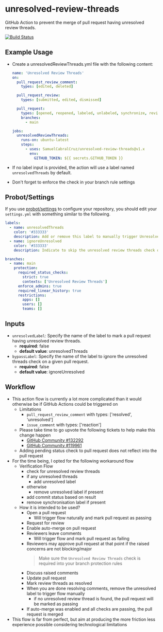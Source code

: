 # unresolved-review-threads

GitHub Action to prevent the merge of pull request having unresolved review threads.

[![Build Status](https://github.com/SamuelCabralCruz/unresolved-review-threads/workflows/CI%20-%20Pipeline/badge.svg)](https://github.com/SamuelCabralCruz/unresolved-review-threads/actions)

## Example Usage

- Create a unresolvedReviewThreads.yml file with the following content:

  ```yaml
  name: 'Unresolved Review Threads'
  on:
    pull_request_review_comment:
      types: [edited, deleted]
  
    pull_request_review:
      types: [submitted, edited, dismissed]

    pull_request:
      types: [opened, reopened, labeled, unlabeled, synchronize, review_requested, review_request_removed]
      branches:
        - main

  jobs:
    unresolvedReviewThreads:
      runs-on: ubuntu-latest
      steps:
        - uses: SamuelCabralCruz/unresolved-review-threads@v1.x
          env:
            GITHUB_TOKEN: ${{ secrets.GITHUB_TOKEN }}
  ```

- If no label input is provided, the action will use a label named `unresolvedThreads` by default.
- Don't forget to enforce the check in your branch rule settings

## Probot/Settings

If you use [probot/settings](https://github.com/probot/settings) to configure your repository, you should edit your `settings.yml` with something similar to the following.

  ```yaml
  labels:
    - name: unresolvedThreads
      color: '#333333'
      description: Add or remove this label to manually trigger UnresolvedReviewThreads check.
    - name: ignoreUnresolved
      color: '#333333'
      description: Indicate to skip the unresolved review threads check on a specific pull request.

  branches:
    - name: main
      protection:
        required_status_checks:
          strict: true
          contexts: ['Unresolved Review Threads']
        enforce_admins: true
        required_linear_history: true
        restrictions:
          apps: []
          users: []
          teams: []
  ```

## Inputs

- `unresolvedLabel`: Specify the name of the label to mark a pull request having unresolved review threads.
  - __required__: false
  - __default value__: unresolvedThreads
- `bypassLabel`: Specify the name of the label to ignore the unresolved threads check on a given pull request.
  - __required__: false
  - __default value__: ignoreUnresolved

## Workflow

- This action flow is currently a lot more complicated than it would otherwise be if GitHub Actions could be triggered on
  - Limitations
    - `pull_request_review_comment` with types: ['resolved', 'unresolved']
    - `issue_comment` with types: ['reaction']
  - Please take time to go upvote the following tickets to help make this change happen
    - [GitHub Community #132292](https://github.community/t/feature-request-event-trigger-on-pr-review-comment-resolution-change/132292)
    - [GitHub Community #119961](https://github.community/t/trigger-workflow-on-issue-comment-reaction/119961)
  - Adding pending status check to pull request does not reflect into the pull request
- For the time being, I opted for the following workaround flow
  - Verification Flow
    - check for unresolved review threads
    - if any unresolved threads
      - add unresolved label
    - otherwise
      - remove unresolved label if present
    - add commit status based on result
    - remove synchronisation label if present
  - How it is intended to be used?
    - Open a pull request
      - Will trigger flow naturally and mark pull request as passing 
    - Request for review
    - Enable auto-merge on pull request
    - Reviewers leave comments 
      - Will trigger flow and mark pull request as failing
    - Reviewers may approve pull request at that point if the raised concerns are not blocking/major
      > Make sure the `Unresolved Review Threads` check is required into your branch protection rules
    - Discuss raised comments
    - Update pull request
    - Mark review threads as resolved
    - When you are done resolving comments, remove the unresolved label to trigger flow manually
      - if no unresolved review thread is found, the pull request will be marked as passing
    - If auto-merge was enabled and all checks are passing, the pull request is merged
- This flow is far from perfect, but aim at producing the more friction less experience possible considering technological limitations
